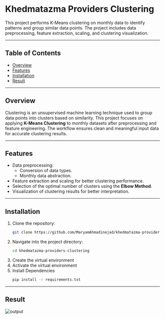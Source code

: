 # Khedmatazma Providers Clustering

This project performs K-Means clustering on monthly data to identify patterns and group similar data points. The project includes data preprocessing, feature extraction, scaling, and clustering visualization.

---

## Table of Contents

- [Overview](#overview)
- [Features](#features)
- [Installation](#installation)
- [Result](#result)

---

## Overview

Clustering is an unsupervised machine learning technique used to group data points into clusters based on similarity. This project focuses on applying **K-Means Clustering** to monthly datasets after preprocessing and feature engineering. The workflow ensures clean and meaningful input data for accurate clustering results.

---

## Features

- Data preprocessing:
  - Conversion of data types.
  - Monthly data abstraction.
- Feature extraction and scaling for better clustering performance.
- Selection of the optimal number of clusters using the **Elbow Method**.
- Visualization of clustering results for better interpretation.

---

## Installation

1. Clone the repository:
   ```bash
   git clone https://github.com/MaryamAhmadinejad/khedmatazma-providers-clustering.git
2. Navigate into the project directory:
   ```bash
   cd khedmatazma-providers-clustering
3. Create the virtual environment
4. Activate the virtual environment
5. Install Dependencies
   ```bash
   pip install -r requirements.txt

---

## Result

![output](https://github.com/user-attachments/assets/24cdfd7b-ae0d-493a-82cd-db10aaf2135f)
